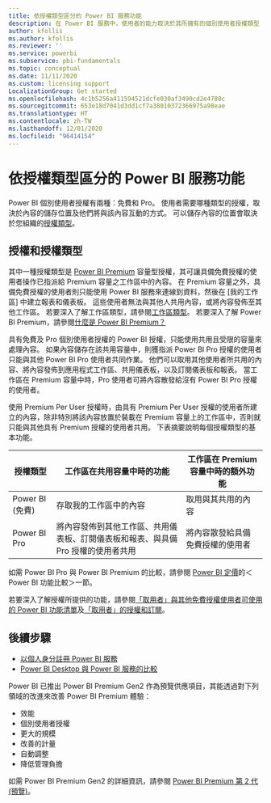 ```yaml
---
title: 依授權類型區分的 Power BI 服務功能
description: 在 Power BI 服務中，使用者的能力取決於其所擁有的個別使用者授權類型 (免費或 Pro)，以及其所互動的內容，是否位於指派給 Power BI Premium 容量的工作區中。
author: kfollis
ms.author: kfollis
ms.reviewer: ''
ms.service: powerbi
ms.subservice: pbi-fundamentals
ms.topic: conceptual
ms.date: 11/11/2020
ms.custom: licensing support
LocalizationGroup: Get started
ms.openlocfilehash: 4c1b5256a411594521dcfe030af3490cd2e4780c
ms.sourcegitcommit: 653e18d7041d3dd1cf7a38010372366975a98eae
ms.translationtype: HT
ms.contentlocale: zh-TW
ms.lasthandoff: 12/01/2020
ms.locfileid: "96414154"
---
```

# <a name="power-bi-service-features-by-license-type"></a>依授權類型區分的 Power BI 服務功能

Power BI 個別使用者授權有兩種：免費和 Pro。 使用者需要哪種類型的授權，取決於內容的儲存位置及他們將與該內容互動的方式。 可以儲存內容的位置會取決於您組織的[授權類型](#licenses-and-license-types)。

## <a name="licenses-and-license-types"></a>授權和授權類型

其中一種授權類型是 [Power BI Premium](../admin/service-admin-premium-purchase.md) 容量型授權，其可讓具備免費授權的使用者操作已指派給 Premium 容量之工作區中的內容。 在 Premium 容量之外，具備免費授權的使用者則只能使用 Power BI 服務來連線到資料，然後在 [我的工作區] 中建立報表和儀表板。 這些使用者無法與其他人共用內容，或將內容發佈至其他工作區。 若要深入了解工作區類型，請參閱[工作區類型](../consumer/end-user-workspaces.md#types-of-workspaces)。 若要深入了解 Power BI Premium，請參閱[什麼是 Power BI Premium？](../admin/service-premium-what-is.md)

具有免費及 Pro 個別使用者授權的 Power BI 授權，只能使用共用且受限的容量來處理內容。 如果內容儲存在該共用容量中，則獲指派 Power BI Pro 授權的使用者只能與其他 Power BI Pro 使用者共同作業。 他們可以取用其他使用者所共用的內容、將內容發佈到應用程式工作區、共用儀表板，以及訂閱儀表板和報表。  當工作區在 Premium 容量中時，Pro 使用者可將內容散發給沒有 Power BI Pro 授權的使用者。

使用 Premium Per User 授權時，由具有 Premium Per User 授權的使用者所建立的內容，除非特別將該內容放置於裝載在 Premium 容量上的工作區中，否則就只能與其他具有 Premium 授權的使用者共用。 下表摘要說明每個授權類型的基本功能。 

| 授權類型 | 工作區在共用容量中時的功能 | 工作區在 Premium 容量中時的額外功能 |
| --------- | ----------- | ----------- |
| Power BI (免費) | 存取我的工作區中的內容 | 取用與其共用的內容 |
| Power BI Pro | 將內容發佈到其他工作區、共用儀表板、訂閱儀表板和報表、與具備 Pro 授權的使用者共用 | 將內容散發給具備免費授權的使用者 |

如需 Power BI Pro 與 Power BI Premium 的比較，請參閱 [Power BI 定價](https://powerbi.microsoft.com/pricing/)的＜Power BI 功能比較＞一節。

若要深入了解授權所提供的功能，請參閱[「取用者」與其他免費授權使用者可使用的 Power BI 功能清單](../consumer/end-user-features.md)及[「取用者」的授權和訂閱](../consumer/end-user-license.md)。

## <a name="next-steps"></a>後續步驟

* [以個人身分註冊 Power BI 服務](service-self-service-signup-for-power-bi.md)
* [Power BI Desktop 與 Power BI 服務的比較](service-service-vs-desktop.md)


Power BI 已推出 Power BI Premium Gen2 作為預覽供應項目，其能透過對下列領域的改進來改善 Power BI Premium 體驗：
* 效能
* 個別使用者授權
* 更大的規模
* 改善的計量
* 自動調整
* 降低管理負擔

如需 Power BI Premium Gen2 的詳細資訊，請參閱 [Power BI Premium 第 2 代 (預覽)](../admin/service-premium-what-is.md#power-bi-premium-generation-2-preview)。